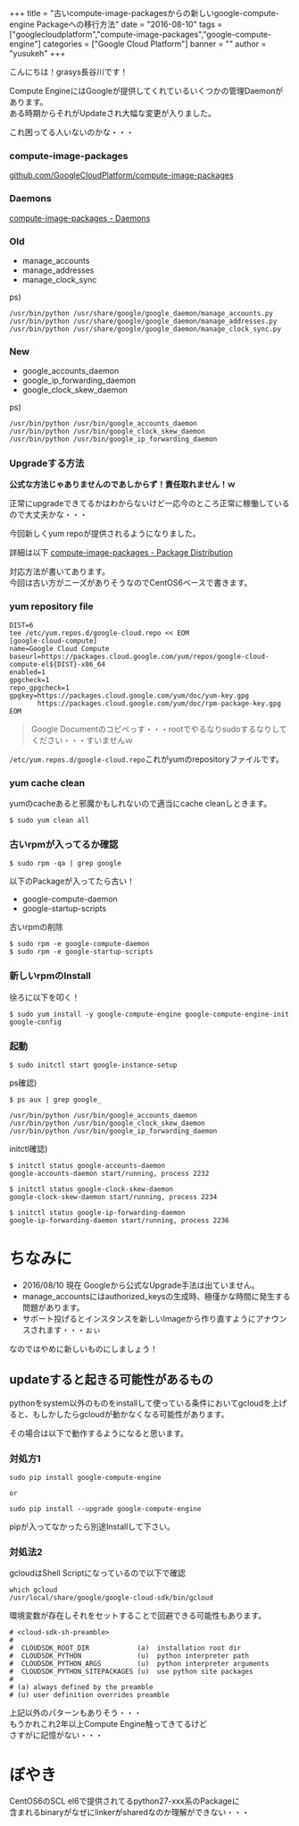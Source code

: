 +++
title = "古いcompute-image-packagesからの新しいgoogle-compute-engine Packageへの移行方法"
date = "2016-08-10"
tags = ["googlecloudplatform","compute-image-packages","google-compute-engine"]
categories = ["Google Cloud Platform"]
banner = ""
author = "yusukeh"
+++

こんにちは！grasys長谷川です！

Compute EngineにはGoogleが提供してくれているいくつかの管理Daemonがあります。  
ある時期からそれがUpdateされ大幅な変更が入りました。

これ困ってる人いないのかな・・・

### compute-image-packages
[github.com/GoogleCloudPlatform/compute-image-packages](https://github.com/GoogleCloudPlatform/compute-image-packages)

### Daemons
[compute-image-packages - Daemons](https://github.com/GoogleCloudPlatform/compute-image-packages#daemons)

### Old
- manage_accounts
- manage_addresses
- manage_clock_sync

ps)

```
/usr/bin/python /usr/share/google/google_daemon/manage_accounts.py
/usr/bin/python /usr/share/google/google_daemon/manage_addresses.py
/usr/bin/python /usr/share/google/google_daemon/manage_clock_sync.py
```

### New
- google_accounts_daemon
- google_ip_forwarding_daemon
- google_clock_skew_daemon

ps)

```
/usr/bin/python /usr/bin/google_accounts_daemon
/usr/bin/python /usr/bin/google_clock_skew_daemon
/usr/bin/python /usr/bin/google_ip_forwarding_daemon
```

### Upgradeする方法

**公式な方法じゃありませんのであしからず！責任取れません！ｗ**

正常にupgradeできてるかはわからないけど一応今のところ正常に稼働しているので大丈夫かな・・・

今回新しくyum repoが提供されるようになりました。

詳細は以下
[compute-image-packages - Package Distribution](https://github.com/GoogleCloudPlatform/compute-image-packages#package-distribution)

対応方法が書いてあります。  
今回は古い方がニーズがありそうなのでCentOS6ベースで書きます。

### yum repository file

```
DIST=6
tee /etc/yum.repos.d/google-cloud.repo << EOM
[google-cloud-compute]
name=Google Cloud Compute
baseurl=https://packages.cloud.google.com/yum/repos/google-cloud-compute-el${DIST}-x86_64
enabled=1
gpgcheck=1
repo_gpgcheck=1
gpgkey=https://packages.cloud.google.com/yum/doc/yum-key.gpg
       https://packages.cloud.google.com/yum/doc/rpm-package-key.gpg
EOM
```

> Google Documentのコピペっす・・・rootでやるなりsudoするなりしてください・・・すいませんｗ

``/etc/yum.repos.d/google-cloud.repo``これがyumのrepositoryファイルです。

### yum cache clean
yumのcacheあると邪魔かもしれないので適当にcache cleanしときます。

```$ sudo yum clean all```

### 古いrpmが入ってるか確認
```$ sudo rpm -qa | grep google```

以下のPackageが入ってたら古い！
- google-compute-daemon
- google-startup-scripts

古いrpmの削除

```
$ sudo rpm -e google-compute-daemon
$ sudo rpm -e google-startup-scripts
```

### 新しいrpmのInstall

徐ろに以下を叩く！

```
$ sudo yum install -y google-compute-engine google-compute-engine-init google-config
```

### 起動

```
$ sudo initctl start google-instance-setup
```

ps確認)

```
$ ps aux | grep google_

/usr/bin/python /usr/bin/google_accounts_daemon
/usr/bin/python /usr/bin/google_clock_skew_daemon
/usr/bin/python /usr/bin/google_ip_forwarding_daemon
```

initctl確認)

```
$ initctl status google-accounts-daemon
google-accounts-daemon start/running, process 2232
```

```
$ initctl status google-clock-skew-daemon
google-clock-skew-daemon start/running, process 2234
```

```
$ initctl status google-ip-forwarding-daemon
google-ip-forwarding-daemon start/running, process 2236
```

# ちなみに
- 2016/08/10 現在 Googleから公式なUpgrade手法は出ていません。
- manage_accountsにはauthorized_keysの生成時、極僅かな時間に発生する問題があります。
- サポート投げるとインスタンスを新しいImageから作り直すようにアナウンスされます・・・ぉぃ

なのではやめに新しいものにしましょう！

## updateすると起きる可能性があるもの

pythonをsystem以外のものをinstallして使っている条件においてgcloudを上げると、もしかしたらgcloudが動かなくなる可能性があります。

その場合は以下で動作するようになると思います。

### 対処方1

```
sudo pip install google-compute-engine

or

sudo pip install --upgrade google-compute-engine
```

pipが入ってなかったら別途Installして下さい。

### 対処法2

gcloudはShell Scriptになっているので以下で確認

```
which gcloud
/usr/local/share/google/google-cloud-sdk/bin/gcloud
```

環境変数が存在しそれをセットすることで回避できる可能性もあります。

```
# <cloud-sdk-sh-preamble>
#
#  CLOUDSDK_ROOT_DIR            (a)  installation root dir
#  CLOUDSDK_PYTHON              (u)  python interpreter path
#  CLOUDSDK_PYTHON_ARGS         (u)  python interpreter arguments
#  CLOUDSDK_PYTHON_SITEPACKAGES (u)  use python site packages
#
# (a) always defined by the preamble
# (u) user definition overrides preamble
```

上記以外のパターンもありそう・・・  
もうかれこれ2年以上Compute Engine触ってきてるけど  
さすがに記憶がない・・・

# ぼやき
CentOS6のSCL el6で提供されてるpython27-xxx系のPackageに  
含まれるbinaryがなぜにlinkerがsharedなのか理解ができない・・・